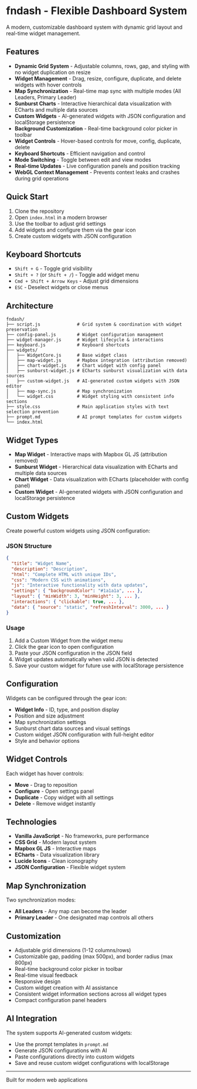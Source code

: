 # fndash - Flexible Dashboard System

A modern, customizable dashboard system with dynamic grid layout and real-time widget management.

## Features

- **Dynamic Grid System** - Adjustable columns, rows, gap, and styling with no widget duplication on resize
- **Widget Management** - Drag, resize, configure, duplicate, and delete widgets with hover controls
- **Map Synchronization** - Real-time map sync with multiple modes (All Leaders, Primary Leader)
- **Sunburst Charts** - Interactive hierarchical data visualization with ECharts and multiple data sources
- **Custom Widgets** - AI-generated widgets with JSON configuration and localStorage persistence
- **Background Customization** - Real-time background color picker in toolbar
- **Widget Controls** - Hover-based controls for move, config, duplicate, delete
- **Keyboard Shortcuts** - Efficient navigation and control
- **Mode Switching** - Toggle between edit and view modes
- **Real-time Updates** - Live configuration panels and position tracking
- **WebGL Context Management** - Prevents context leaks and crashes during grid operations

## Quick Start

1. Clone the repository
2. Open `index.html` in a modern browser
3. Use the toolbar to adjust grid settings
4. Add widgets and configure them via the gear icon
5. Create custom widgets with JSON configuration

## Keyboard Shortcuts

- `Shift + G` - Toggle grid visibility
- `Shift + ?` (or `Shift + /`) - Toggle add widget menu
- `Cmd + Shift + Arrow Keys` - Adjust grid dimensions
- `ESC` - Deselect widgets or close menus

## Architecture

```
fndash/
├── script.js              # Grid system & coordination with widget preservation
├── config-panel.js        # Widget configuration management
├── widget-manager.js      # Widget lifecycle & interactions
├── keyboard.js            # Keyboard shortcuts
├── widgets/
│   ├── WidgetCore.js      # Base widget class
│   ├── map-widget.js      # Mapbox integration (attribution removed)
│   ├── chart-widget.js    # Chart widget with config panel
│   ├── sunburst-widget.js # ECharts sunburst visualization with data sources
│   ├── custom-widget.js   # AI-generated custom widgets with JSON editor
│   ├── map-sync.js        # Map synchronization
│   └── widget.css         # Widget styling with consistent info sections
├── style.css              # Main application styles with text selection prevention
├── prompt.md              # AI prompt templates for custom widgets
└── index.html
```

## Widget Types

- **Map Widget** - Interactive maps with Mapbox GL JS (attribution removed)
- **Sunburst Widget** - Hierarchical data visualization with ECharts and multiple data sources
- **Chart Widget** - Data visualization with ECharts (placeholder with config panel)
- **Custom Widget** - AI-generated widgets with JSON configuration and localStorage persistence

## Custom Widgets

Create powerful custom widgets using JSON configuration:

### JSON Structure
```json
{
  "title": "Widget Name",
  "description": "Description",
  "html": "Complete HTML with unique IDs",
  "css": "Modern CSS with animations",
  "js": "Interactive functionality with data updates",
  "settings": { "backgroundColor": "#1a1a1a", ... },
  "layout": { "minWidth": 3, "minHeight": 3, ... },
  "interactions": { "clickable": true, ... },
  "data": { "source": "static", "refreshInterval": 3000, ... }
}
```

### Usage
1. Add a Custom Widget from the widget menu
2. Click the gear icon to open configuration
3. Paste your JSON configuration in the JSON field
4. Widget updates automatically when valid JSON is detected
5. Save your custom widget for future use with localStorage persistence

## Configuration

Widgets can be configured through the gear icon:
- **Widget Info** - ID, type, and position display
- Position and size adjustment
- Map synchronization settings
- Sunburst chart data sources and visual settings
- Custom widget JSON configuration with full-height editor
- Style and behavior options

## Widget Controls

Each widget has hover controls:
- **Move** - Drag to reposition
- **Configure** - Open settings panel
- **Duplicate** - Copy widget with all settings
- **Delete** - Remove widget instantly

## Technologies

- **Vanilla JavaScript** - No frameworks, pure performance
- **CSS Grid** - Modern layout system
- **Mapbox GL JS** - Interactive maps
- **ECharts** - Data visualization library
- **Lucide Icons** - Clean iconography
- **JSON Configuration** - Flexible widget system

## Map Synchronization

Two synchronization modes:
- **All Leaders** - Any map can become the leader
- **Primary Leader** - One designated map controls all others

## Customization

- Adjustable grid dimensions (1-12 columns/rows)
- Customizable gap, padding (max 500px), and border radius (max 800px)
- Real-time background color picker in toolbar
- Real-time visual feedback
- Responsive design
- Custom widget creation with AI assistance
- Consistent widget information sections across all widget types
- Compact configuration panel headers

## AI Integration

The system supports AI-generated custom widgets:
- Use the prompt templates in `prompt.md`
- Generate JSON configurations with AI
- Paste configurations directly into custom widgets
- Save and reuse custom widget configurations with localStorage

---

Built for modern web applications
